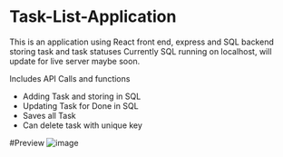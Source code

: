 # Task-List-Application
This is an application using React front end, express and SQL backend storing task and task statuses
Currently SQL running on localhost, will update for live server maybe soon.

Includes API Calls and functions
- Adding Task and storing in SQL
- Updating Task for Done in SQL
- Saves all Task
- Can delete task with unique key

#Preview
![image](https://user-images.githubusercontent.com/107081345/186983855-c49dd342-ef29-46fb-9ff5-281651129732.png)
